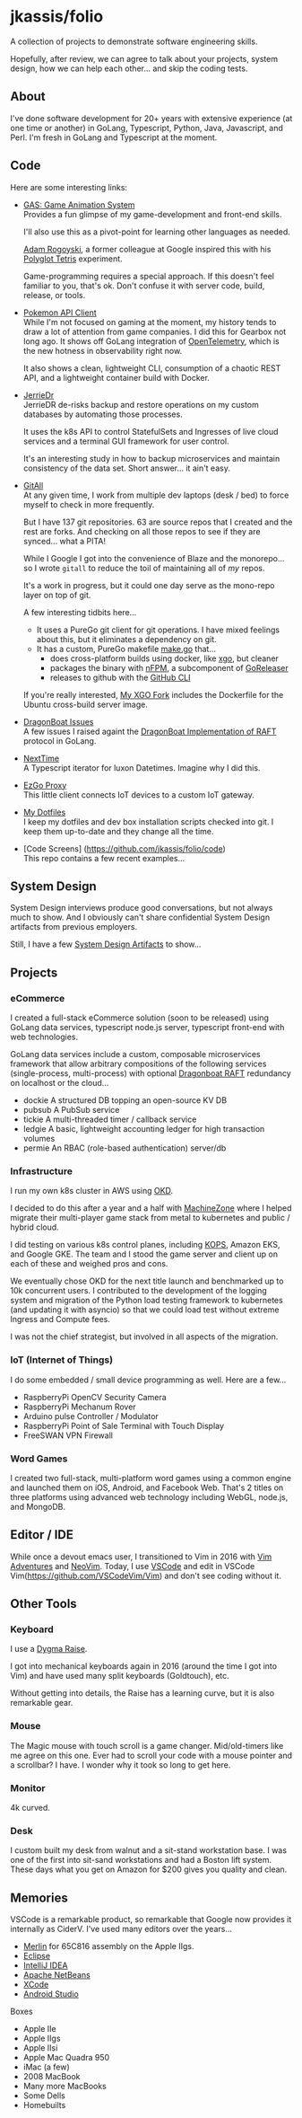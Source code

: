 jkassis/folio
=============
A collection of projects to demonstrate software engineering skills.

Hopefully, after review, we can agree to talk about your projects, system design, how we can help each other... and skip the coding tests.


About
-----
I've done software development for 20+ years with extensive experience (at one time or another) in GoLang, Typescript, Python, Java, Javascript, and Perl.  I'm fresh in GoLang and Typescript at the moment.


Code
----
Here are some interesting links:

* [GAS: Game Animation System](https://github.com/jkassis/gas)  
  Provides a fun glimpse of my game-development and front-end skills.

  I'll also use this as a pivot-point for learning other languages as needed.

  [Adam Rogoyski](https://github.com/adamrogoyski), a former colleague at Google inspired this with his [Polyglot Tetris](https://github.com/adamrogoyski/tetris) experiment.

  Game-programming requires a special approach. If this doesn't feel familiar to you, that's ok. Don't confuse it with server code, build, release, or tools.

* [Pokemon API Client](https://github.com/jkassis/pokemoncli)  
  While I'm not focused on gaming at the moment, my history tends to draw a lot of attention from game companies. I did this for Gearbox not long ago. It shows off GoLang integration of [OpenTelemetry](https://opentelemetry.io/), which is the new hotness in observability right now.

  It also shows a clean, lightweight CLI, consumption of a chaotic REST API, and a lightweight container build with Docker.

* [JerrieDr](https://github.com/jkassis/jerriedr)  
  JerrieDR de-risks backup and restore operations on my custom databases by automating those processes.

  It uses the k8s API to control StatefulSets and Ingresses of live cloud services and a terminal GUI framework for user control.

  It's an interesting study in how to backup microservices and maintain consistency of the data set. Short answer... it ain't easy.

* [GitAll](https://github.com/jkassis/gitall)  
  At any given time, I work from multiple dev laptops (desk / bed) to force myself to check in more frequently.

  But I have 137 git repositories. 63 are source repos that I created and the rest are forks. And checking on all those repos to see if they are synced... what a PITA!
  
  While I Google I got into the convenience of Blaze and the monorepo... so I wrote `gitall` to reduce the toil of maintaining all of *my* repos.
  
  It's a work in progress, but it could one day serve as the mono-repo layer on top of git.
  
  A few interesting tidbits here...
  * It uses a PureGo git client for git operations. I have mixed feelings about this, but it eliminates a dependency on git.
  * It has a custom, PureGo makefile [make.go](https://github.com/jkassis/gitall/blob/master/bin/make.go) that...
    * does cross-platform builds using docker, like [xgo](https://github.com/karalabe/xgo), but cleaner
    * packages the binary with [nFPM](https://github.com/goreleaser/nfpm), a subcomponent of [GoReleaser](https://github.com/goreleaser)
    * releases to github with the [GitHub CLI](https://cli.github.com/)

  If you're really interested, [My XGO Fork](https://github.com/jkassis/xgo) includes the Dockerfile for the Ubuntu cross-build server image.

* [DragonBoat Issues](https://github.com/lni/dragonboat/issues?q=jkassis)  
  A few issues I raised againt the [DragonBoat Implementation of RAFT](https://github.com/lni/dragonboat) protocol in GoLang.

* [NextTime](https://github.com/jkassis/nexttime)  
  A Typescript iterator for luxon Datetimes. Imagine why I did this.

* [EzGo Proxy](https://github.com/jkassis/ezgo/blob/master/proxy/client.go)  
  This little client connects IoT devices to a custom IoT gateway.

* [My Dotfiles](https://github.com/jkassis/home)  
  I keep my dotfiles and dev box installation scripts checked into git. I keep them up-to-date and they change all the time.

 * [Code Screens] (https://github.com/jkassis/folio/code)  
   This repo contains a few recent examples...


System Design
-------------
System Design interviews produce good conversations, but not always much to show. And I obviously can't share confidential System Design artifacts from previous employers.

Still, I have a few [System Design Artifacts](https://github.com/jkassis/folio/systemdesign) to show...




Projects
--------
### eCommerce
I created a full-stack eCommerce solution (soon to be released) using GoLang data services, typescript node.js server, typescript front-end with web technologies.

GoLang data services include a custom, composable microservices framework that allow arbitrary compositions of the following services (single-process, multi-process) with optional [Dragonboat RAFT](https://github.com/lni/dragonboat) redundancy on localhost or the cloud...
* dockie
  A structured DB topping an open-source KV DB
* pubsub
  A PubSub service
* tickie
  A multi-threaded timer / callback service
* ledgie
  A basic, lightweight accounting ledger for high transaction volumes
* permie
  An RBAC (role-based authentication) server/db



### Infrastructure
I run my own k8s cluster in AWS using [OKD](https://www.okd.io/).

I decided to do this after a year and a half with [MachineZone](https://mz.com) where I helped migrate their multi-player game stack from metal to kubernetes and public / hybrid cloud.

I did testing on various k8s control planes, including [KOPS](https://github.com/kubernetes/kops), Amazon EKS, and Google GKE. The team and I stood the game server and client up on each of these and weighed pros and cons.

We eventually chose OKD for the next title launch and benchmarked up to 10k concurrent users. I contributed to the development of the logging system and migration of the Python load testing framework to kubernetes (and updating it with asyncio) so that we could load test without extreme Ingress and Compute fees.

I was not the chief strategist, but involved in all aspects of the migration.

### IoT (Internet of Things)
I do some embedded / small device programming as well. Here are a few...

 * RaspberryPi OpenCV Security Camera
 * RaspberryPi Mechanum Rover
 * Arduino pulse Controller / Modulator
 * RaspberryPi Point of Sale Terminal with Touch Display
 * FreeSWAN VPN Firewall


### Word Games
I created two full-stack, multi-platform word games using a common engine and launched them on iOS, Android, and Facebook Web. That's 2 titles on three platforms using advanced web technology including WebGL, node.js, and MongoDB.


Editor / IDE
------------
While once a devout emacs user, I transitioned to Vim in 2016 with [Vim Adventures](https://vim-adventures.com/) and [NeoVim](https://neovim.io/).  Today, I use [VSCode](https://code.visualstudio.com/) and edit in VSCode Vim(https://github.com/VSCodeVim/Vim) and don't see coding without it.


Other Tools
-----------
### Keyboard
I use a [Dygma Raise](https://dygma.com/).

I got into mechanical keyboards again in 2016 (around the time I got into Vim) and have used many split keyboards (Goldtouch), etc.

Without getting into details, the Raise has a learning curve, but it is also remarkable gear.

### Mouse
The Magic mouse with touch scroll is a game changer. Mid/old-timers like me agree on this one. Ever had to scroll your code with a mouse pointer and a scrollbar? I have. I wonder why it took so long to get here.

### Monitor
4k curved.

### Desk
I custom built my desk from walnut and a sit-stand workstation base. I was one of the first into sit-sand workstations and had a Boston lift system. These days what you get on Amazon for $200 gives you quality and clean.


Memories
--------
VSCode is a remarkable product, so remarkable that Google now provides it internally as CiderV.  I've used many editors over the years...
 * [Merlin](https://brutaldeluxe.fr/products/crossdevtools/merlin/)
   for 65C816 assembly on the Apple IIgs.
 * [Eclipse](https://eclipse.org)
 * [IntelliJ IDEA](https://www.jetbrains.com/idea/)
 * [Apache NetBeans](https://netbeans.apache.org/)
 * [XCode](https://developer.apple.com/xcode/)
 * [Android Studio](https://developer.android.com/studio)

Boxes
* Apple IIe
* Apple IIgs
* Apple IIsi
* Apple Mac Quadra 950
* iMac (a few)
* 2008 MacBook
* Many more MacBooks
* Some Dells
* Homebuilts
